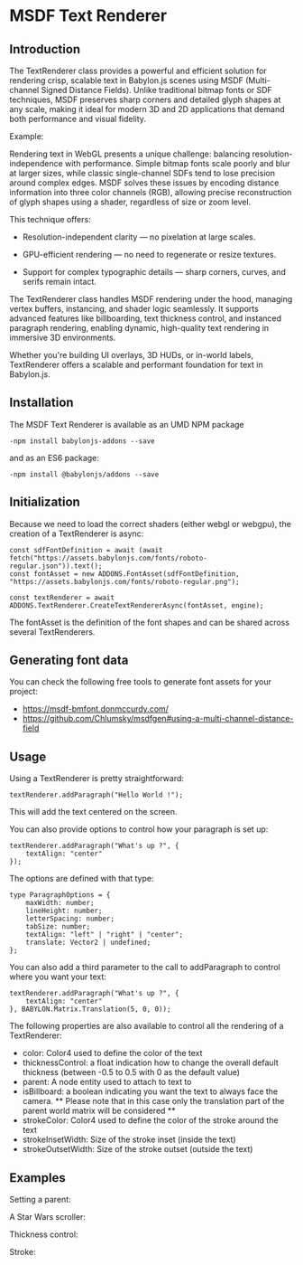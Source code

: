 # MSDF Text Renderer

## Introduction
The TextRenderer class provides a powerful and efficient solution for rendering crisp, scalable text in Babylon.js scenes using MSDF (Multi-channel Signed Distance Fields). Unlike traditional bitmap fonts or SDF techniques, MSDF preserves sharp corners and detailed glyph shapes at any scale, making it ideal for modern 3D and 2D applications that demand both performance and visual fidelity.

Example:

<Playground id="#6RLCWP#38" title="TextRenderer example" description="Example of using a TextRenderer"/>

Rendering text in WebGL presents a unique challenge: balancing resolution-independence with performance. Simple bitmap fonts scale poorly and blur at larger sizes, while classic single-channel SDFs tend to lose precision around complex edges. MSDF solves these issues by encoding distance information into three color channels (RGB), allowing precise reconstruction of glyph shapes using a shader, regardless of size or zoom level.

This technique offers:

* Resolution-independent clarity — no pixelation at large scales.

* GPU-efficient rendering — no need to regenerate or resize textures.

* Support for complex typographic details — sharp corners, curves, and serifs remain intact.

The TextRenderer class handles MSDF rendering under the hood, managing vertex buffers, instancing, and shader logic seamlessly. It supports advanced features like billboarding, text thickness control, and instanced paragraph rendering, enabling dynamic, high-quality text rendering in immersive 3D environments.

Whether you're building UI overlays, 3D HUDs, or in-world labels, TextRenderer offers a scalable and performant foundation for text in Babylon.js.

## Installation

The MSDF Text Renderer is available as an UMD NPM package

```shell
-npm install babylonjs-addons --save
```

and as an ES6 package:

```shell
-npm install @babylonjs/addons --save
```

## Initialization

Because we need to load the correct shaders (either webgl or webgpu), the creation of a TextRenderer is async:

```
const sdfFontDefinition = await (await fetch("https://assets.babylonjs.com/fonts/roboto-regular.json")).text();
const fontAsset = new ADDONS.FontAsset(sdfFontDefinition, "https://assets.babylonjs.com/fonts/roboto-regular.png");

const textRenderer = await ADDONS.TextRenderer.CreateTextRendererAsync(fontAsset, engine);
```

The fontAsset is the definition of the font shapes and can be shared across several TextRenderers.

## Generating font data

You can check the following free tools to generate font assets for your project:

* https://msdf-bmfont.donmccurdy.com/
* https://github.com/Chlumsky/msdfgen#using-a-multi-channel-distance-field

## Usage

Using a TextRenderer is pretty straightforward:

```
textRenderer.addParagraph("Hello World !");
```

This will add the text centered on the screen.

You can also provide options to control how your paragraph is set up:

```
textRenderer.addParagraph("What's up ?", {
    textAlign: "center"
});
```

The options are defined with that type:

```
type ParagraphOptions = {
    maxWidth: number;
    lineHeight: number;
    letterSpacing: number;
    tabSize: number;
    textAlign: "left" | "right" | "center";
    translate: Vector2 | undefined;
};
```

You can also add a third parameter to the call to addParagraph to control where you want your text:

```
textRenderer.addParagraph("What's up ?", {
    textAlign: "center"
}, BABYLON.Matrix.Translation(5, 0, 0));
```

The following properties are also available to control all the rendering of a TextRenderer:

* color: Color4 used to define the color of the text
* thicknessControl: a float indication how to change the overall default thickness (between -0.5 to 0.5 with 0 as the default value)
* parent: A node entity used to attach to text to
* isBillboard: a boolean indicating you want the text to always face the camera. ** Please note that in this case only the translation part of the parent world matrix will be considered **
* strokeColor: Color4 used to define the color of the stroke around the text
* strokeInsetWidth: Size of the stroke inset (inside the text)
* strokeOutsetWidth: Size of the stroke outset (outside the text)


## Examples

Setting a parent:

<Playground id="#6RLCWP#39" title="TextRenderer" description="Setting a parent"/>

A Star Wars scroller:

<Playground id="#6RLCWP#40" title="TextRenderer" description="Star Wars scroller"/>

Thickness control:

<Playground id="#IABMEZ#4" title="TextRenderer" description="Thickness control"/>

Stroke:

<Playground id="#6RLCWP#41" title="TextRenderer" description="Setting a parent"/>
